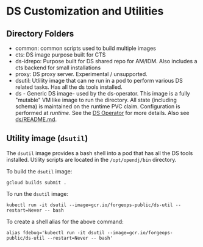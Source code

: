 # DS Customization and Utilities

## Directory Folders

* common: common scripts used to build multiple images
* cts:  DS image purpose built for CTS
* ds-idrepo: Purpose built for DS shared repo for AM/IDM. Also includes a cts backend for small installations
* proxy: DS proxy server. Experimental / unsupported.
* dsutil:  Utlility image that can ne run in a pod to perform various DS related tasks. Has all the ds tools installed.
* ds - Generic DS image- used by the ds-operator. This image is a fully "mutable" VM like image to run the directory. All state (including schema) is
 maintained on the runtime PVC claim. Configuration is performed at _runtime_.  See the [DS Operator](https://github.com/ForgeRock/ds-operator) for more details.
 Also see [ds/README.md](ds/README.md).

## Utility image (`dsutil`)

The `dsutil` image provides a bash shell into a pod that has all the DS tools
installed. Utility scripts are located in the `/opt/opendj/bin` directory.

To build the `dsutil` image:

```
gcloud builds submit .
```

To run the `dsutil` image:

```
kubectl run -it dsutil --image=gcr.io/forgeops-public/ds-util --restart=Never -- bash
```

To create a shell alias for the above command:

```
alias fdebug='kubectl run -it dsutil --image=gcr.io/forgeops-public/ds-util --restart=Never -- bash'
```